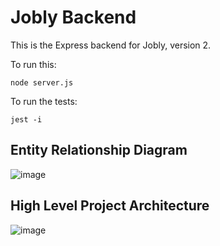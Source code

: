 # Jobly Backend

This is the Express backend for Jobly, version 2.

To run this:

    node server.js
    
To run the tests:

    jest -i

## Entity Relationship Diagram
![image](https://github.com/sgtCrunch/express-jobly/assets/97754938/20fc7392-3274-4f96-bb78-424cb21c66ab)


## High Level Project Architecture
![image](https://github.com/sgtCrunch/express-jobly/assets/97754938/00fe1e64-9974-439e-a827-e15c07eb39e0)

